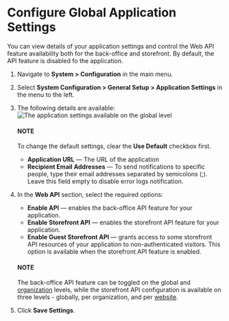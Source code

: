 <a id="admin-configuration-application"></a>

# Configure Global Application Settings

You can view details of your application settings and control the Web API feature availability both for the back-office and storefront. By default, the API feature is disabled fo the application.

1. Navigate to **System > Configuration** in the main menu.
2. Select **System Configuration > General Setup > Application Settings** in the menu to the left.
3. The following details are available:
   ![The application settings available on the global level](user/img/system/config_system/application_settings_global.png)

   #### NOTE
   To change the default settings, clear the **Use Default** checkbox first.

   * **Application URL** — The URL of the application
   * **Recipient Email Addresses** — To send notifications to specific people, type their email addresses separated by semicolons (;). Leave this field empty to disable error logs notification.
4. In the **Web API** section, select the required options:
   * **Enable API** — enables the back-office API feature for your application.
   * **Enable Storefront API** — enables the storefront API feature for your application.
   * **Enable Guest Storefront API** — grants access to some storefront API resources of your application to non-authenticated visitors. This option is available when the storefront API feature is enabled.

   #### NOTE
   The back-office API feature can be toggled on the global and [organization](../../../user-management/organizations/org-configuration/general-setup-org/organization-application-settings.md#admin-configuration-application-org) levels, while the storefront API configuration is available on three levels - globally, per organization, and per [website](../../../websites/web-configuration/general-sys-config/general/website-application-settings.md#admin-configuration-application-website).

1. Click **Save Settings**.
